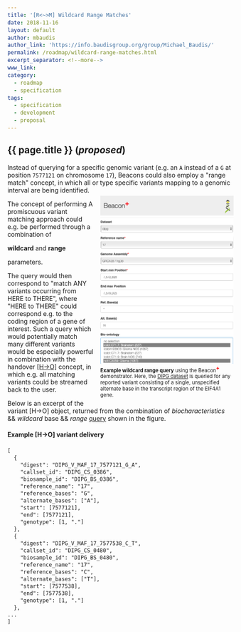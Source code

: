 ```yaml
---
title: '[R<~>M] Wildcard Range Matches'
date: 2018-11-16
layout: default
author: mbaudis
author_link: 'https://info.baudisgroup.org/group/Michael_Baudis/'
permalink: /roadmap/wildcard-range-matches.html
excerpt_separator: <!--more-->
www_link:
category:
  - roadmap
  - specification
tags:
  - specification
  - development
  - proposal
---
```


## {{ page.title }} (_proposed_)

Instead of querying for a specific genomic variant (e.g. an `A` instead of a `G` at position `7577121` on chromosome `17`), Beacons could also employ a "range match" concept, in which all or type specific variants mapping to a genomic interval are being identified. 

<!--more-->

<figure style="width: 300px; display: block; float: right; margin: -10px -5px 10px 15px; padding: 0px;" >
<img src="/assets/img/beaconplus-wildcard-match.png"  />
  <figcaption style="font-size: 0.8em;"><b>Example wildcard range query</b> using the Beacon<span style="vertical-align: super; color: red; font-weight: 800;">+</span> demonstrator. Here, the <a href="https://info.baudisgroup.org/publications/2017/10/01/Integrated-Molecular.html" target="_blank">DIPG dataset</a> is queried for any reported variant consisting of a single, unspecified alternate base in the transcript region of the EIF4A1 gene.</figcaption>
</figure>

The concept of performing A promiscuous variant matching approach could e.g. be performed through a combination of 

__wildcard__ and __range__

parameters.

The query would then correspond to "match ANY variants occurring from HERE to THERE", where "HERE to THERE" could correspond e.g. to the coding region of a gene of interest. Such a query which would potentially match many different variants would be especially powerful in combination with the handover [[H->O]](/roadmap/handover.html) concept, in which e.g. all matching variants could be streamed back to the user.

Below is an excerpt of the variant [H->O] object, returned from the combination of _biocharacteristics_ && _wildcard_ base && _range_ [query](https://beacon.progenetix.org/beaconplus-server/beaconresponse.cgi?datasetIds=dipg&referenceName=17&assemblyId=GRCh38&startMin=7,572,826&endMax=7,579,005&referenceBases=*&alternateBases=N&biosamples.biocharacteristics.type.id=icdot:C71.7&biosamples.biocharacteristics.type.id=ncit:C3059&) shown in the figure.

#### Example [H->O] variant delivery

```
[
  {
    "digest": "DIPG_V_MAF_17_7577121_G_A",
    "callset_id": "DIPG_CS_0386",
    "biosample_id": "DIPG_BS_0386",
    "reference_name": "17",
    "reference_bases": "G",
    "alternate_bases": ["A"],
    "start": [7577121],
    "end": [7577121],
    "genotype": [1, "."]
  },
  {
    "digest": "DIPG_V_MAF_17_7577538_C_T",
    "callset_id": "DIPG_CS_0480",
    "biosample_id": "DIPG_BS_0480",
    "reference_name": "17",
    "reference_bases": "C",
    "alternate_bases": ["T"],
    "start": [7577538],
    "end": [7577538],
    "genotype": [1, "."]
  },
...
]
```